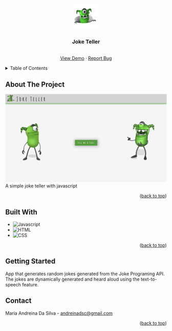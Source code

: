 <a name="readme-top"></a>

<!-- PROJECT LOGO -->
<br />
<div align="center">

  <img src="resources/main_logo.png" alt="Logo" width="80" height="80" />
  <h3 align="center">Joke Teller</h3>
  <p align="center">
    <br />
    <a href="https://andreinadsc.github.io/math-spring-game/">View Demo</a>
    ·
    <a href="https://github.com/andreinadsc/math-spring-game/issues">Report Bug</a>
  </p>
</div>

<details>
  <summary>Table of Contents</summary>
  <ol>
    <li>
      <a href="#about-the-project">About The Project</a>
    </li>
    <li>
        <a href="#built-with">Built With</a>
    </li>
    <li>
      <a href="#getting-started">Getting Started</a>
    </li>
    <li><a href="#contact">Contact</a></li>
  </ol>
</details>

## About The Project

![screenshot](resources/Screenshot.png)
A simple joke teller with javascript

<p align="right">(<a href="#readme-top">back to top</a>)</p>

## Built With

* ![Javascript](https://img.shields.io/badge/javascript-000000?style=for-the-badge&logo=javascript&logoColor=white)
* ![HTML](https://img.shields.io/badge/html-000000?style=for-the-badge&logo=html5&logoColor=white)
* ![CSS](https://img.shields.io/badge/ccs-000000?style=for-the-badge&logo=css3&logoColor=white)


<p align="right">(<a href="#readme-top">back to top</a>)</p>

<!-- GETTING STARTED -->

## Getting Started

App that generates random jokes generated from the Joke Programing API. The jokes are dynamically generated and heard aloud using the text-to-speech feature. 

<!-- CONTACT -->

## Contact

María Andreina Da Silva - andreinadsc@gmail.com

<p align="right">(<a href="#readme-top">back to top</a>)</p>